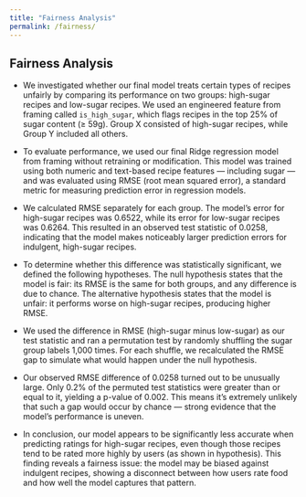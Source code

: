 ```yaml
---
title: "Fairness Analysis"
permalink: /fairness/
---
```


## Fairness Analysis

- We investigated whether our final model treats certain types of recipes unfairly by comparing its performance on two groups: high-sugar recipes and low-sugar recipes. We used an engineered feature from framing called `is_high_sugar`, which flags recipes in the top 25% of sugar content (≥ 59g). Group X consisted of high-sugar recipes, while Group Y included all others.

- To evaluate performance, we used our final Ridge regression model from framing without retraining or modification. This model was trained using both numeric and text-based recipe features — including sugar — and was evaluated using RMSE (root mean squared error), a standard metric for measuring prediction error in regression models.

- We calculated RMSE separately for each group. The model’s error for high-sugar recipes was 0.6522, while its error for low-sugar recipes was 0.6264. This resulted in an observed test statistic of 0.0258, indicating that the model makes noticeably larger prediction errors for indulgent, high-sugar recipes.

- To determine whether this difference was statistically significant, we defined the following hypotheses. The null hypothesis states that the model is fair: its RMSE is the same for both groups, and any difference is due to chance. The alternative hypothesis states that the model is unfair: it performs worse on high-sugar recipes, producing higher RMSE.

- We used the difference in RMSE (high-sugar minus low-sugar) as our test statistic and ran a permutation test by randomly shuffling the sugar group labels 1,000 times. For each shuffle, we recalculated the RMSE gap to simulate what would happen under the null hypothesis.

- Our observed RMSE difference of 0.0258 turned out to be unusually large. Only 0.2% of the permuted test statistics were greater than or equal to it, yielding a p-value of 0.002. This means it’s extremely unlikely that such a gap would occur by chance — strong evidence that the model’s performance is uneven.

- In conclusion, our model appears to be significantly less accurate when predicting ratings for high-sugar recipes, even though those recipes tend to be rated more highly by users (as shown in hypothesis). This finding reveals a fairness issue: the model may be biased against indulgent recipes, showing a disconnect between how users rate food and how well the model captures that pattern.


